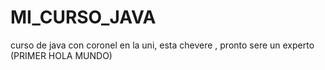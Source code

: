 # MI_CURSO_JAVA
curso de java con coronel en la uni, esta chevere , pronto sere un experto 
(PRIMER HOLA MUNDO)
